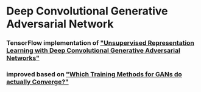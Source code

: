 # Deep Convolutional Generative Adversarial Network

### TensorFlow implementation of ["Unsupervised Representation Learning with Deep Convolutional Generative Adversarial Networks"](https://arxiv.org/pdf/1511.06434.pdf)

### improved based on ["Which Training Methods for GANs do actually Converge?"](https://arxiv.org/pdf/1801.04406.pdf)
